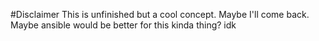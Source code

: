 #Disclaimer
This is unfinished but a cool concept. Maybe I'll come back.  Maybe ansible would be better for this kinda thing? idk